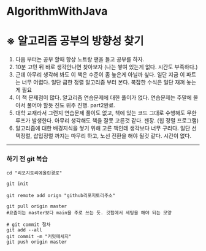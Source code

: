 # AlgorithmWithJava


# ※ 알고리즘 공부의 방향성 찾기
 1. 다음 부터는 공부 할때 항상 노트랑 팬을 들고 공부를 하자.
 2. 10분 고민 뒤 바로 생각안나면 찾아보자 (나는 쌓여 있는게 없다. 시간도 부족하다.)
 3. 근데 아무리 생각해 봐도 이 책은 수준이 좀 높은게 아닐까 싶다. 일단 지금 이 파트는 너무 어렵다. 일단 급한 정렬 알고리즘 부터 본다. 복잡한 수식은 일단 재껴 놓는게 필요
 4. 이 책 문제점이 많다. 알고리즘 연습문제에 대한 풀이가 없다. 연습문제는 주말에 몰아서 풀어야 할듯 진도 위주 진행. part2완료.
 5. 대학 교재라서 그런지 연습문제 풀이도 없고, 책에 있는 코드 그대로 수행해도 무한 루프가 발생한다. 아무리 생각해도 책을 잘못 고른것 같다. 젠장. (힙 정렬 프로그램)
 6. 알고리즘에 대한 배경지식을 쌓기 위해 고른 책인데 생각보다 너무 구리다. 일단 선택정렬, 삽입정렬 까지는 마무리 하고, 노선 전환을 해야 될것 같다. 시간이 없다.

___
### 하기 전 git 복습

```git
cd "리포지토리에올린경로"

git init

git remote add orign "github리포지토리주소"

git pull origin master
#요즘이는 master보다 main을 주로 쓰는 듯. 깃헙에서 세팅을 해야 되는 모양

# git commit 절차
git add --all
git commit -m "커밋메세지"
git push origin master

```